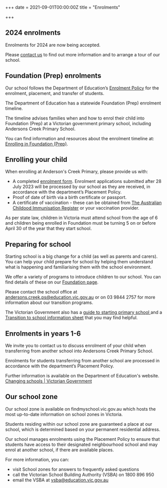 +++
date = 2021-09-01T00:00:00Z
title = "Enrolments"

+++
## 2024 enrolments

Enrolments for 2024 are now being accepted.

Please [contact us](/our-school/contact-us/ "Contact us") to find out more information and to arrange a tour of our school.

## Foundation (Prep) enrolments

Our school follows the Department of Education’s <a href="https://www2.education.vic.gov.au/pal/enrolment/policy">Enrolment Policy</a> for the enrolment, placement, and transfer of students.

The Department of Education has a statewide Foundation (Prep) enrolment timeline.

The timeline advises families when and how to enrol their child into Foundation (Prep) at a Victorian government primary school, including Andersons Creek Primary School.

You can find information and resources about the enrolment timeline at: <a href="https://www.vic.gov.au/enrolling-foundation-prep">Enrolling in Foundation (Prep)</a>.

## Enrolling your child

When enrolling at Anderson's Creek Primary, please provide us with:

* A completed [enrolment form](/forms/student-enrolment/ "Enrolment form"). Enrolment applications submitted after 28 July 2023 will be processed by our school as they are received, in accordance with the department’s Placement Policy.
* Proof of date of birth via a birth certificate or passport.
* A certificate of vaccination - these can be obtained from [The Australian Childood Immunisation Register](https://www.servicesaustralia.gov.au/individuals/services/medicare/australian-immunisation-register/how-get-immunisation-history-statement "ACIR") or your vaccination provider.

As per state law, children in Victoria must attend school from the age of 6 and children being enrolled in Foundation must be turning 5 on or before April 30 of the year that they start school.

## Preparing for school

Starting school is a big change for a child (as well as parents and carers). You can help your child prepare for school by helping them understand what is happening and familiarising them with the school environment.

We offer a variety of programs to introduce children to our school. You can find details of these on our [Foundation page](/learning/foundation/ "Foundation").

Please contact the school office at <a href="mailto:andersons.creek.ps@education.vic.gov.au">andersons.creek.ps@education.vic.gov.au</a> or on 03 9844 2757 for more information about our transition programs.

The Victorian Government also has a [guide to starting primary school ](https://www.vic.gov.au/starting-primary-school-guide "Starting primary school guide")and a [Transition to school information sheet](https://www.education.vic.gov.au/Documents/childhood/professionals/learning/translations/English-information-sheet-transition-to-school.pdf "Transition to school information sheet") that you may find helpful.

## Enrolments in years 1-6

We invite you to contact us to discuss enrolment of your child when transferring from another school into Andersons Creek Primary School.

Enrolments for students transferring from another school are processed in accordance with the department’s Placement Policy.

Further information is available on the Department of Education's website.
<a href="https://www.vic.gov.au/changing-schools">Changing schools | Victorian Government</a>

## Our school zone

Our school zone is available on findmyschool.vic.gov.au which hosts the most up-to-date information on school zones in Victoria.

Students residing within our school zone are guaranteed a place at our school, which is determined based on your permanent residential address.

Our school manages enrolments using the Placement Policy to ensure that students have access to their designated neighbourhood school and may enrol at another school, if there are available places.

For more information, you can:

  * visit School zones for answers to frequently asked questions
  * call the Victorian School Building Authority (VSBA) on 1800 896 950
  * email the VSBA at <a href="mailto:vsba@education.vic.gov.au">vsba@education.vic.gov.au</a>
